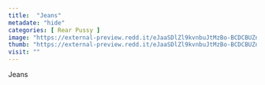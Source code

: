 ```yaml
---
title:  "Jeans"
metadate: "hide"
categories: [ Rear Pussy ]
image: "https://external-preview.redd.it/eJaaSDlZl9kvnbuJtMzBo-BCDCBUZno6Lv2rgX5fpps.jpg?auto=webp&s=653d81b5cf8e4efcae99cff95d58cf037e03ff57"
thumb: "https://external-preview.redd.it/eJaaSDlZl9kvnbuJtMzBo-BCDCBUZno6Lv2rgX5fpps.jpg?width=320&crop=smart&auto=webp&s=7ab8793bd05c2d3d79e6b9259911d6c9c225fc16"
visit: ""
---
```

Jeans
